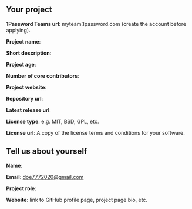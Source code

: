 ## Your project

**1Password Teams url**: myteam.1password.com (create the account before applying).

**Project name**:  

**Short description**:

**Project age**: 

**Number of core contributors**:

**Project website**:

**Repository url**:

**Latest release url**:

**License type**: e.g. MIT, BSD, GPL, etc.

**License url**: A copy of the license terms and conditions for your software.


## Tell us about yourself

**Name**: 

**Email**: doe7772020@gmail.com

**Project role**:

**Website**: link to GitHub profile page, project page bio, etc.
